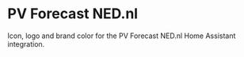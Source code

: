 # PV Forecast NED.nl

Icon, logo and brand color for the PV Forecast NED.nl Home Assistant integration.
